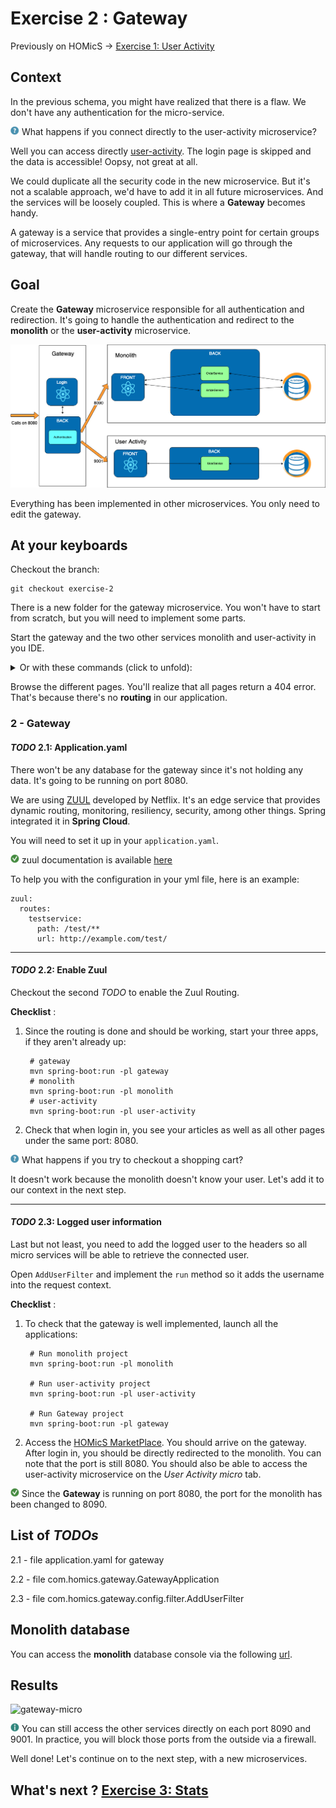 # Exercise 2 : Gateway

Previously on HOMicS -> [Exercise 1: User Activity](../user-guide/user-activity.md)

## Context

In the previous schema, you might have realized that there is a flaw. We don't have any authentication for the micro-service.

![question](../img/question.png) What happens if you connect directly to the user-activity microservice?

Well you can access directly [user-activity](http://localhost:9001/user/userActivity). The login page is skipped and the data
is accessible! Oopsy, not great at all.

We could duplicate all the security code in the new microservice. But it's not a scalable approach, we'd have to add it in all 
future microservices. And the services will be loosely coupled.
This is where a **Gateway** becomes handy.

A gateway is a service that provides a single-entry point for certain groups of microservices. Any requests to our
application will go through the gateway, that will handle routing to our different services.

## Goal 

Create the **Gateway** microservice responsible for all authentication and redirection. It's going to handle the
authentication and redirect to the **monolith** or the **user-activity** microservice.

![gateway](../img/gateway.png)

Everything has been implemented in other microservices. You only need to edit the gateway.

## At your keyboards

Checkout the branch: 
        
    git checkout exercise-2
        
There is a new folder for the gateway microservice. You won't have to start from scratch, but you will need
to implement some parts.

Start the gateway and the two other services monolith and user-activity in you IDE.
<details>
    <summary>Or with these commands (click to unfold):</summary>

    # gateway
    mvn spring-boot:run -pl gateway
    # monolith
    mvn spring-boot:run -pl monolith
    # user-activity
    mvn spring-boot:run -pl user-activity

</details>

Browse the different pages. You'll realize that all pages return a 404 error.
That's because there's no **routing** in our application.

### 2 - Gateway 

#### _TODO_ 2.1: Application.yaml

There won't be any database for the gateway since it's not holding any data. It's going to be running on port 8080.

We are using [ZUUL](https://github.com/Netflix/zuul) developed by Netflix. It's an edge service that provides dynamic
routing, monitoring, resiliency, security, among other things. Spring integrated it in **Spring Cloud**.

You will need to set it up in your `application.yaml`.

![tip](../img/success.png) zuul documentation is available [here](https://cloud.spring.io/spring-cloud-netflix/multi/multi__router_and_filter_zuul.html)

To help you with the configuration in your yml file, here is an example:

    zuul:
      routes:
        testservice:
          path: /test/**
          url: http://example.com/test/

------

#### _TODO_ 2.2: Enable Zuul

Checkout the second _TODO_ to enable the Zuul Routing.

**Checklist** :
    
1. Since the routing is done and should be working, start your three apps, if they aren't already up:
    
        # gateway
        mvn spring-boot:run -pl gateway
        # monolith
        mvn spring-boot:run -pl monolith
        # user-activity
        mvn spring-boot:run -pl user-activity
       
2. Check that when login in, you see your articles as well as all other pages under the same port: 8080.

![question](../img/question.png) What happens if you try to checkout a shopping cart? 

It doesn't work because the monolith doesn't know your user. Let's add it to our context in the next step.

------

#### _TODO_ 2.3: Logged user information

Last but not least, you need to add the logged user to the headers so all micro services will be able to retrieve the
connected user.

Open `AddUserFilter` and implement the `run` method so it adds the username into the request context.

**Checklist** :
        
1. To check that the gateway is well implemented, launch all the applications:
   
        # Run monolith project
        mvn spring-boot:run -pl monolith
       
        # Run user-activity project
        mvn spring-boot:run -pl user-activity
       
        # Run Gateway project
        mvn spring-boot:run -pl gateway
   
2. Access the [HOMicS MarketPlace](http://localhost:8080/login). You should arrive on the gateway. After login in, you should be
directly redirected to the monolith. You can note that the port is still 8080. You should also be able to access 
the user-activity microservice on the _User Activity micro_ tab.

![tip](../img/success.png) Since the **Gateway** is running on port 8080, the port for the monolith has been changed to 8090. 

## List of _TODOs_

2.1 - file application.yaml for gateway

2.2 - file com.homics.gateway.GatewayApplication

2.3 - file com.homics.gateway.config.filter.AddUserFilter

## Monolith database

You can access the **monolith** database console via the following [url](http://localhost:8090/console).

## Results

![gateway-micro](../img/gateway-micro.gif)

![info](../img/info.png) You can still access the other services directly on each port 8090 and 9001.
In practice, you will block those ports from the outside via a firewall.

Well done! Let's continue on to the next step, with a new microservices.

## What's next ? [Exercise 3: Stats](../user-guide/stats.md)
